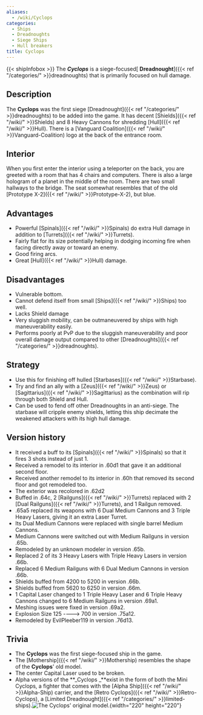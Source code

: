 ```yaml
---
aliases:
  - /wiki/Cyclops
categories:
  - Ships
  - Dreadnoughts
  - Siege Ships
  - Hull breakers
title: Cyclops
---
```


{{< shipInfobox >}} The **_Cyclops_** is a siege-focused[ **Dreadnought**]({{< ref "/categories/" >}}dreadnoughts) that is primarily focused on hull damage.

## Description

The **Cyclops** was the first siege [Dreadnought]({{< ref "/categories/" >}}dreadnoughts) to be added into the game. It has decent [Shields]({{< ref "/wiki/" >}}Shields) and 8 Heavy Cannons for shredding [Hull]({{< ref "/wiki/" >}}Hull). There is a [Vanguard Coalition]({{< ref "/wiki/" >}}Vanguard-Coalition) logo at the back of the entrance room.

## Interior

When you first enter the interior using a teleporter on the back, you are greeted with a room that has 4 chairs and computers. There is also a large hologram of a planet in the middle of the room. There are two small hallways to the bridge. The seat somewhat resembles that of the old [Prototype X-2]({{< ref "/wiki/" >}}Prototype-X-2), but blue.

## Advantages

- Powerful [Spinals]({{< ref "/wiki/" >}}Spinals) do extra Hull damage in addition to [Turrets]({{< ref "/wiki/" >}}Turrets).
- Fairly flat for its size potentially helping in dodging incoming fire when facing directly away or toward an enemy.
- Good firing arcs.
- Great [Hull]({{< ref "/wiki/" >}}Hull) damage.

## Disadvantages

- Vulnerable bottom.
- Cannot defend itself from small [Ships]({{< ref "/wiki/" >}}Ships) too well.
- Lacks Shield damage
- Very sluggish mobility, can be outmaneuvered by ships with high maneuverability easily.
- Performs poorly at PvP due to the sluggish maneuverability and poor overall damage output compared to other [Dreadnoughts]({{< ref "/categories/" >}}dreadnoughts).

## Strategy

- Use this for finishing off hulled [Starbases]({{< ref "/wiki/" >}}Starbase).
- Try and find an ally with a [Zeus]({{< ref "/wiki/" >}}Zeus) or [Sagittarius]({{< ref "/wiki/" >}}Sagittarius) as the combination will rip through both Shield and Hull.
- Can be used to fend off other Dreadnoughts in an anti-siege. The starbase will cripple enemy shields, letting this ship decimate the weakened attackers with its high hull damage.

## Version history

- It received a buff to its [Spinals]({{< ref "/wiki/" >}}Spinals) so that it fires 3 shots instead of just 1.
- Received a remodel to its interior in .60d1 that gave it an additional second floor.
- Received another remodel to its interior in .60h that removed its second floor and got remodeled too.
- The exterior was recolored in .62d2
- Buffed in .64c, 2 [Railguns]({{< ref "/wiki/" >}}Turrets) replaced with 2 [Dual Railguns]({{< ref "/wiki/" >}}Turrets), and 1 Railgun removed.
- .65a5 replaced its weapons with 6 Dual Medium Cannons and 3 Triple Heavy Lasers, giving it an extra Laser Turret.
- Its Dual Medium Cannons were replaced with single barrel Medium Cannons.
- Medium Cannons were switched out with Medium Railguns in version .65b.
- Remodeled by an unknown modeler in version .65b.
- Replaced 2 of its 3 Heavy Lasers with Triple Heavy Lasers in version .66b.
- Replaced 6 Medium Railguns with 6 Dual Medium Cannons in version .66b.
- Shields buffed from 4200 to 5200 in version .66b.
- Shields buffed from 5620 to 6250 in version .66m.
- 1 Capital Laser changed to 1 Triple Heavy Laser and 6 Triple Heavy Cannons changed to 6 Medium Railguns in version .69a1.
- Meshing issues were fixed in version .69a2.
- Explosion Size 125 ----> 700 in version .75a12.
- Remodeled by EvilPleeber119 in version .76d13.

## Trivia

- The **Cyclops** was the first siege-focused ship in the game.
- The [Mothership]({{< ref "/wiki/" >}}Mothership) resembles the shape of the **Cyclops**' old model.
- The center Capital Laser used to be broken.
- Alpha versions of the **_Cyclops _**exist in the form of both the Mini Cyclops, a fighter that comes with the [Alpha Ship]({{< ref "/wiki/" >}}Alpha-Ship) carrier, and the [Retro Cyclops]({{< ref "/wiki/" >}}Retro-Cyclops), a [Limited Dreadnought]({{< ref "/categories/" >}}limited-ships).![The Cyclops' original
model.](Cyclops_2.JPG "The Cyclops' original model."){width="220" height="220"}
